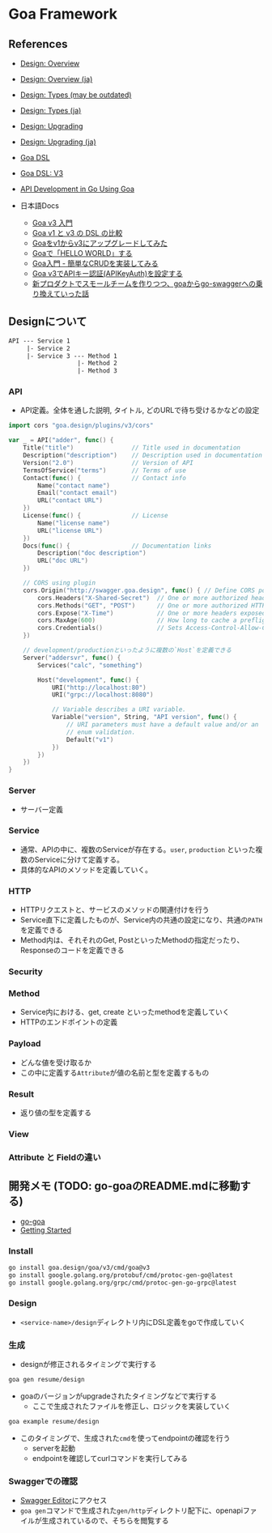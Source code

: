 # Goa Framework

## References

- [Design: Overview](https://goa.design/design/overview/)
- [Design: Overview (ja)](https://goa.design/ja/design/overview/)
- [Design: Types (may be outdated)](https://goa.design/design/types/)
- [Design: Types (ja)](https://goa.design/ja/design/types/)
- [Design: Upgrading](https://goa.design/learn/upgrading/)
- [Design: Upgrading (ja)](https://goa.design/ja/learn/upgrading/)
- [Goa DSL](https://pkg.go.dev/goa.design/goa/dsl)
- [Goa DSL: V3](https://pkg.go.dev/goa.design/goa/v3/dsl)
- [API Development in Go Using Goa](https://www.toptal.com/go/goa-api-development)

- 日本語Docs
  - [Goa v3 入門](https://zenn.dev/ikawaha/books/goa-design-v3/viewer/foreword)
  - [Goa v1 と v3 の DSL の比較](https://tchssk.hatenablog.com/entry/2019/10/24/192113)
  - [Goaをv1からv3にアップグレードしてみた](https://qiita.com/hirokisan/items/1905ef0c5642f84912d8)
  - [Goaで「HELLO WORLD」する](https://qiita.com/crml1206/items/ccdf62e713e3c9599fd5)
  - [Goa入門 - 簡単なCRUDを実装してみる](https://takakisan.com/golang-goa-beginner/)
  - [Goa v3でAPIキー認証(APIKeyAuth)を設定する](https://maya-zapiska.hateblo.jp/entry/2021/07/27/011305)
  - [新プロダクトでスモールチームを作りつつ、goaからgo-swaggerへの乗り換えていった話](https://tech.layerx.co.jp/entry/2021/04/23/191354)

## Designについて

```txt
API --- Service 1
     |- Service 2
     |- Service 3 --- Method 1
                   |- Method 2
                   |- Method 3
```

### API

- API定義。全体を通した説明, タイトル, どのURLで待ち受けるかなどの設定

```go
import cors "goa.design/plugins/v3/cors"

var _ = API("adder", func() {
    Title("title")                // Title used in documentation
    Description("description")    // Description used in documentation
    Version("2.0")                // Version of API
    TermsOfService("terms")       // Terms of use
    Contact(func() {              // Contact info
        Name("contact name")
        Email("contact email")
        URL("contact URL")
    })
    License(func() {              // License
        Name("license name")
        URL("license URL")
    })
    Docs(func() {                 // Documentation links
        Description("doc description")
        URL("doc URL")
    })

    // CORS using plugin
    cors.Origin("http://swagger.goa.design", func() { // Define CORS policy, may be prefixed with "*" wildcard
        cors.Headers("X-Shared-Secret")  // One or more authorized headers, use "*" to authorize all
        cors.Methods("GET", "POST")      // One or more authorized HTTP methods
        cors.Expose("X-Time")            // One or more headers exposed to clients
        cors.MaxAge(600)                 // How long to cache a preflight request response
        cors.Credentials()               // Sets Access-Control-Allow-Credentials header
    })

    // development/productionといったように複数の`Host`を定義できる
    Server("addersvr", func() {
        Services("calc", "something")

        Host("development", func() {
            URI("http://localhost:80")
            URI("grpc://localhost:8080")

            // Variable describes a URI variable.
            Variable("version", String, "API version", func() {
                // URI parameters must have a default value and/or an
                // enum validation.
                Default("v1")
            })
        })
    })
}
```

### Server

- サーバー定義

### Service

- 通常、APIの中に、複数のServiceが存在する。`user`, `production` といった複数のServiceに分けて定義する。
- 具体的なAPIのメソッドを定義していく。

### HTTP

- HTTPリクエストと、サービスのメソッドの関連付けを行う
- Service直下に定義したものが、Service内の共通の設定になり、共通の`PATH`を定義できる
- Method内は、それそれのGet, PostといったMethodの指定だったり、Responseのコードを定義できる

### Security

### Method

- Service内における、get, create といったmethodを定義していく
- HTTPのエンドポイントの定義

### Payload

- どんな値を受け取るか
- この中に定義する`Attribute`が値の名前と型を定義するもの

### Result

- 返り値の型を定義する

### View

### Attribute と Fieldの違い

## 開発メモ (TODO: go-goaのREADME.mdに移動する)

- [go-goa](https://github.com/hiromaily/go-goa)
- [Getting Started](https://goa.design/learn/getting-started/)

### Install

```sh
go install goa.design/goa/v3/cmd/goa@v3
go install google.golang.org/protobuf/cmd/protoc-gen-go@latest
go install google.golang.org/grpc/cmd/protoc-gen-go-grpc@latest
```

### Design

- `<service-name>/design`ディレクトリ内にDSL定義をgoで作成していく

### 生成

- designが修正されるタイミングで実行する

```sh
goa gen resume/design
```

- goaのバージョンがupgradeされたタイミングなどで実行する
  - ここで生成されたファイルを修正し、ロジックを実装していく

```sh
goa example resume/design
```

- このタイミングで、生成された`cmd`を使ってendpointの確認を行う
  - serverを起動
  - endpointを確認してcurlコマンドを実行してみる

### Swaggerでの確認

- [Swagger Editor](https://editor.swagger.io/)にアクセス
- `goa gen`コマンドで生成された`gen/http`ディレクトリ配下に、openapiファイルが生成されているので、そちらを閲覧する
